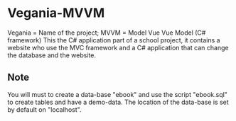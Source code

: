 # Vegania-MVVM

Vegania = Name of the project; MVVM = Model Vue Vue Model (C# framework)
This the C# application part of a school project, it contains a website who use the MVC framework and a C# application that can change the database and the website.

## Note
You will must to create a data-base "ebook" and use the script "ebook.sql" to create tables and have a demo-data. The location of the data-base is
set by default on "localhost".
